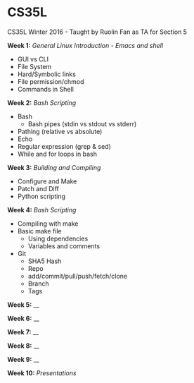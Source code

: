 # CS35L
CS35L Winter 2016 - Taught by Ruolin Fan as TA for Section 5

**Week 1:** _General Linux Introduction - Emacs and shell_
  - GUI vs CLI
  - File System
  - Hard/Symbolic links
  - File permission/chmod
  - Commands in Shell

**Week 2:** _Bash Scripting_
  - Bash
    - Bash pipes (stdin vs stdout vs stderr)
  - Pathing (relative vs absolute)
  - Echo
  - Regular expression (grep & sed)
  - While and for loops in bash

**Week 3:** _Building and Compiling_
  - Configure and Make
  - Patch and Diff
  - Python scripting
  
**Week 4:** _Bash Scripting_
  - Compiling with make
  - Basic make file
    - Using dependencies
    - Variables and comments
  - Git
    - SHA5 Hash
    - Repo
    - add/commit/pull/push/fetch/clone
    - Branch
    - Tags

**Week 5:** __

**Week 6:** __

**Week 7:** __

**Week 8:** __

**Week 9:** __

**Week 10:** _Presentations_
